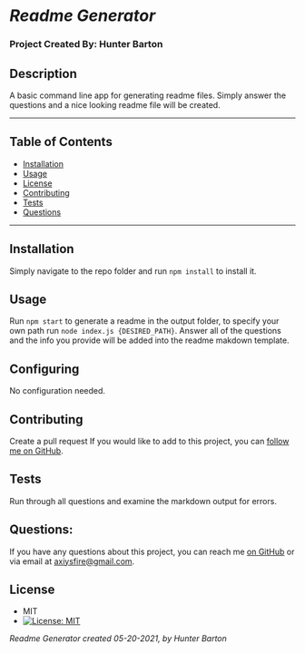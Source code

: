 #  ***Readme Generator***
### Project Created By: Hunter Barton

## **Description**
 A basic command line app for generating readme files. Simply answer the questions and a nice looking readme file will be created.  
  
***
## **Table of Contents**
* [Installation](#installation)
* [Usage](#usage)
* [License](#license) 
* [Contributing](#contributing)
* [Tests](#tests)
* [Questions](#questions)
***  
  
## Installation 
Simply navigate to the repo folder and run `npm install` to install it.
  
## Usage
Run `npm start` to generate a readme in the output folder, to specify your own path run `node index.js {DESIRED_PATH}`. Answer all of the questions and the info you provide will be added into the readme makdown template.
  
## Configuring
No configuration needed.
  
## Contributing
Create a pull request
If you would like to add to this project, you can [follow me on GitHub](https://github.com/mythosmystery).  
  
## Tests
Run through all questions and examine the markdown output for errors.
  
## Questions:
If you have any questions about this project, you can reach me [on GitHub](https://github.com/mythosmystery)
or via email at axiysfire@gmail.com.
  
## License
* MIT
* [![License: MIT](https://img.shields.io/badge/License-MIT-yellow.svg)](https://opensource.org/licenses/MIT)  
  
*Readme Generator created 05-20-2021, by Hunter Barton*